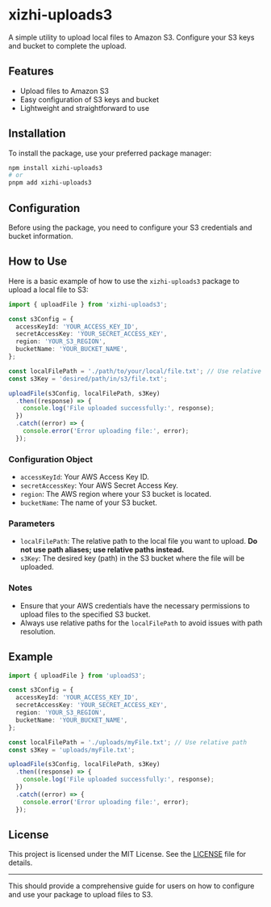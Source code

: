 # xizhi-uploads3

A simple utility to upload local files to Amazon S3. Configure your S3 keys and bucket to complete the upload.

## Features
- Upload files to Amazon S3
- Easy configuration of S3 keys and bucket
- Lightweight and straightforward to use

## Installation

To install the package, use your preferred package manager:

```bash
npm install xizhi-uploads3
# or
pnpm add xizhi-uploads3
```

## Configuration

Before using the package, you need to configure your S3 credentials and bucket information. 

## How to Use

Here is a basic example of how to use the `xizhi-uploads3` package to upload a local file to S3:

```ts
import { uploadFile } from 'xizhi-uploads3';

const s3Config = {
  accessKeyId: 'YOUR_ACCESS_KEY_ID',
  secretAccessKey: 'YOUR_SECRET_ACCESS_KEY',
  region: 'YOUR_S3_REGION',
  bucketName: 'YOUR_BUCKET_NAME',
};

const localFilePath = './path/to/your/local/file.txt'; // Use relative path, not path alias
const s3Key = 'desired/path/in/s3/file.txt';

uploadFile(s3Config, localFilePath, s3Key)
  .then((response) => {
    console.log('File uploaded successfully:', response);
  })
  .catch((error) => {
    console.error('Error uploading file:', error);
  });
```

### Configuration Object

- `accessKeyId`: Your AWS Access Key ID.
- `secretAccessKey`: Your AWS Secret Access Key.
- `region`: The AWS region where your S3 bucket is located.
- `bucketName`: The name of your S3 bucket.

### Parameters

- `localFilePath`: The relative path to the local file you want to upload. **Do not use path aliases; use relative paths instead.**
- `s3Key`: The desired key (path) in the S3 bucket where the file will be uploaded.

### Notes

- Ensure that your AWS credentials have the necessary permissions to upload files to the specified S3 bucket.
- Always use relative paths for the `localFilePath` to avoid issues with path resolution.

## Example

```ts
import { uploadFile } from 'uploadS3';

const s3Config = {
  accessKeyId: 'YOUR_ACCESS_KEY_ID',
  secretAccessKey: 'YOUR_SECRET_ACCESS_KEY',
  region: 'YOUR_S3_REGION',
  bucketName: 'YOUR_BUCKET_NAME',
};

const localFilePath = './uploads/myFile.txt'; // Use relative path
const s3Key = 'uploads/myFile.txt';

uploadFile(s3Config, localFilePath, s3Key)
  .then((response) => {
    console.log('File uploaded successfully:', response);
  })
  .catch((error) => {
    console.error('Error uploading file:', error);
  });
```

## License

This project is licensed under the MIT License. See the [LICENSE](LICENSE) file for details.

---

This should provide a comprehensive guide for users on how to configure and use your package to upload files to S3.